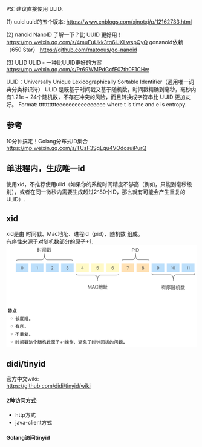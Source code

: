 PS: 建议直接使用 ULID.

(1) uuid
uuid的五个版本: https://www.cnblogs.com/xjnotxj/p/12162733.html

(2) nanoid
NanoID 了解一下？比 UUID 更好用！
    https://mp.weixin.qq.com/s/4muEuUkk3tq6iJXLwspQyQ
gonanoid依赖（650 Star）
    https://github.com/matoous/go-nanoid

(3) ULID
ULID - 一种比UUID更好的方案
    https://mp.weixin.qq.com/s/Pr69WMPdGcfE07th0F1CHw

ULID：Universally Unique Lexicographically Sortable Identifier（通用唯一词典分类标识符）
ULID 是既基于时间戳又基于随机数，时间戳精确到毫秒，毫秒内有1.21e + 24个随机数，不存在冲突的风险，而且转换成字符串比 UUID 更加友好。
Format: tttttttttteeeeeeeeeeeeeeee where t is time and e is entropy.

## 参考
10分钟搞定！Golang分布式ID集合  
    https://mp.weixin.qq.com/s/TUsF3SgEgu4VOdosuiPurQ  

## 单进程内，生成唯一id
使用xid，不推荐使用ulid（如果你的系统时间精度不够高（例如，只能到毫秒级别），或者在同一微秒内需要生成超过2^80个ID，那么就有可能会产生重复的ULID）.

## xid
xid是由 时间戳、Mac地址、进程id（pid）、随机数 组成。    
有序性来源于对随机数部分的原子+1.    
![_img.png](_img.png)

## didi/tinyid
官方中文wiki:  
    https://github.com/didi/tinyid/wiki  

#### 2种访问方式: 
* http方式
* java-client方式

#### Golang访问tinyid


